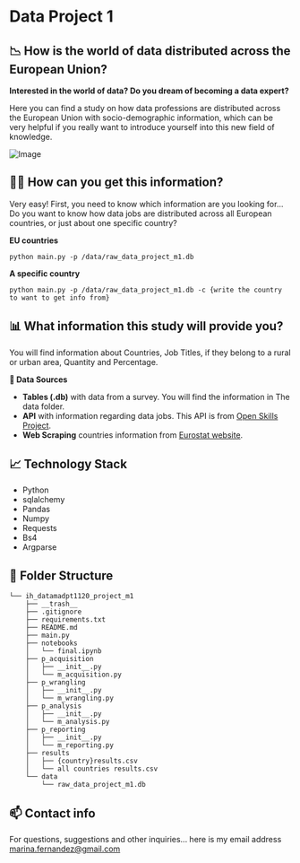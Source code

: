 # Data Project 1

## :chart_with_downwards_trend: How is the world of data distributed across the European Union?

**Interested in the world of data? Do you dream of becoming a data expert?**

Here you can find a study on how data professions are distributed across the European Union with socio-demographic information, which can be very helpful if you really want to introduce yourself into this new field of knowledge. 

![Image](https://www.masterbigdataonline.com/images/big_data_matrix.jpg)




## :woman_technologist: How can you get this information?

Very easy! First, you need to know which information are you looking for... Do you want to know how data jobs are distributed across all European countries, or just about one specific country?

**EU countries**
``` 
python main.py -p /data/raw_data_project_m1.db
```

**A specific country**
``` 
python main.py -p /data/raw_data_project_m1.db -c {write the country to want to get info from}
```

## :bar_chart: What information this study will provide you?

You will find information about Countries, Job Titles, if they belong to a rural or urban area, Quantity and Percentage. 

**:round_pushpin: Data Sources**

* **Tables (.db)** with data from a survey. You will find the information in The data folder.
* **API** with information regarding data jobs. This API is from [Open Skills Project](http://dataatwork.org/data/).
* **Web Scraping** countries information from [Eurostat website](https://ec.europa.eu/eurostat/statistics-explained/index.php/Glossary:Country_codes).


## :chart_with_upwards_trend: Technology Stack

* Python
* sqlalchemy
* Pandas
* Numpy
* Requests
* Bs4
* Argparse

## :open_file_folder: Folder Structure

``` 
└── ih_datamadpt1120_project_m1
    ├── __trash__
    ├── .gitignore
    ├── requirements.txt
    ├── README.md
    ├── main.py
    ├── notebooks
    │   └── final.ipynb
    ├── p_acquisition
    │   ├── __init__.py
    │   └── m_acquisition.py
    ├── p_wrangling
    │   ├── __init__.py
    │   └── m_wrangling.py
    ├── p_analysis
    │   ├── __init__.py
    │   └── m_analysis.py
    ├── p_reporting
    │   ├── __init__.py
    │   └── m_reporting.py
    ├── results
    │	├── {country}results.csv
    │	└── all countries results.csv
    └── data
        └── raw_data_project_m1.db

```

## :mailbox: Contact info

For questions, suggestions and other inquiries... here is my email address [marina.fernandez@gmail.com](m.fernandezban@gmail.com)





